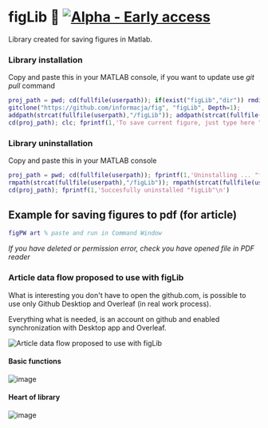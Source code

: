 # figLib 💽  [![Alpha - Early access](https://img.shields.io/static/v1?label=Alpha&message=Early+access&color=2ea44f)](https://github.com/informacja/fig/blob/main/README.md#library-installation)

Library created for saving figures in Matlab. 

### Library installation
Copy and paste this in your MATLAB console, if you want to update use _git pull_ command
```matlab
proj_path = pwd; cd(fullfile(userpath)); if(exist("figLib","dir")) rmdir("figLib", 's'); end
gitclone("https://github.com/informacja/fig", "figLib", Depth=1);
addpath(strcat(fullfile(userpath),"/figLib")); addpath(strcat(fullfile(userpath),"/figLib/extras")); savepath;
cd(proj_path); clc; fprintf(1,'To save current figure, just type here "figPW" (if not exist, empty will be created)\nAfter that you can type "help figPW" for more information about function arguments.\nIf you want save all opened figures just run "figPSW". For more information about whole library type "help fig"\n')
```

### Library uninstallation
Copy and paste this in your MATLAB console
```matlab
proj_path = pwd; cd(fullfile(userpath)); fprintf(1,'Uninstalling ... "figLib"\n'); if(exist("figLib","dir")) rmdir("figLib", 's'); end
rmpath(strcat(fullfile(userpath),"/figLib")); rmpath(strcat(fullfile(userpath),"/figLib/extras")); savepath;
cd(proj_path); fprintf(1,'Succesfully uninstalled "figLib"\n')
```
## Example for saving figures to pdf (for article)

```matlab
figPW art % paste and run in Command Window
```
 
*If you have deleted or permission error, check you have opened file in PDF reader*

### Article data flow proposed to use with figLib
What is interesting you don't have to open the github.com, is possible to use only Github Desktiop and Overleaf (in real work process). 

Everything what is needed, is an account on github and enabled synchronization with Desktop app and Overleaf.

![Article data flow proposed to use with figLib](https://github.com/user-attachments/assets/e0cf6be5-307e-429d-bff4-18c973188dbc)

#### Basic functions

![image](https://github.com/user-attachments/assets/8af62c90-bcd7-4055-acda-d0ffb64ab301)

#### Heart of library

![image](https://github.com/user-attachments/assets/f2334881-2493-46f5-b5ce-562f090be0d4)
